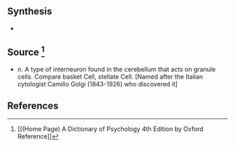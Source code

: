 ## Synthesis
- 
## Source [^1]
- $n$. A type of interneuron found in the cerebellum that acts on granule cells. Compare basket Cell, stellate Cell. \[Named after the Italian cytologist Camillo Golgi (1843-1926) who discovered it]
## References

[^1]: [[(Home Page) A Dictionary of Psychology 4th Edition by Oxford Reference]]